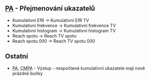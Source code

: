 ﻿---
categories: [fenix]
layout: fenix
---
## <abbr title="Postanalýza">PA</abbr> - Přejmenování ukazatelů
<ul><li>Kumulativní EfR -> Kumulativní EfR TV</li>
<li>Kumulativní frekvence -> Kumulativní frekvence TV</li>
<li>Kumulativní histogram -> Kumulativní histogram TV</li>
<li>Reach spotu -> Reach TV spotu</li>
<li>Reach spotu 000 -> Reach TV spotu 000</li></ul>

## Ostatní
<ul><li><abbr title="Postanalýza">PA</abbr>, <abbr title="Crossmediální postanalýza">CMPA</abbr> - Výstup - nespočtené kumulativní ukazatele mají nově prázdné buňky</li></ul>
